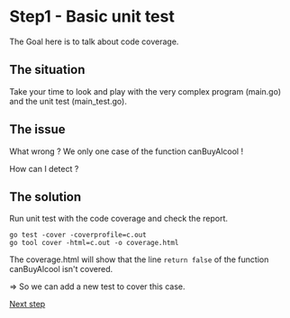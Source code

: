 # Step1 - Basic unit test

The Goal here is to talk about code coverage.

## The situation

Take your time to look and play with the very complex program (main.go) and the unit test (main_test.go).

## The issue

What wrong ? We only one case of the function canBuyAlcool !

How can I detect ?

## The solution

Run unit test with the code coverage and check the report.
```
go test -cover -coverprofile=c.out
go tool cover -html=c.out -o coverage.html
```

The coverage.html will show that the line `return false` of the function canBuyAlcool isn't covered.

=> So we can add a new test to cover this case.

[Next step](/step2/)
